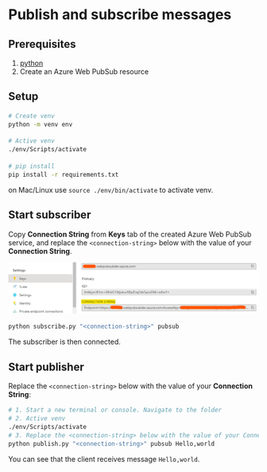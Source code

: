 # Publish and subscribe messages

## Prerequisites

1. [python](https://www.python.org/)
2. Create an Azure Web PubSub resource

## Setup

```bash
# Create venv
python -m venv env

# Active venv
./env/Scripts/activate

# pip install
pip install -r requirements.txt
```
on Mac/Linux use `source ./env/bin/activate` to activate venv.
## Start subscriber

Copy **Connection String** from **Keys** tab of the created Azure Web PubSub service, and replace the `<connection-string>` below with the value of your **Connection String**.

![Connection String](./../../../docs/images/portal_conn.png)

```bash
python subscribe.py "<connection-string>" pubsub
```

The subscriber is then connected.

## Start publisher

Replace the `<connection-string>` below with the value of your **Connection String**:

```bash
# 1. Start a new terminal or console. Navigate to the folder
# 2. Active venv
./env/Scripts/activate
# 3. Replace the <connection-string> below with the value of your Connection String:
python publish.py "<connection-string>" pubsub Hello,world
```

You can see that the client receives message `Hello,world`.
